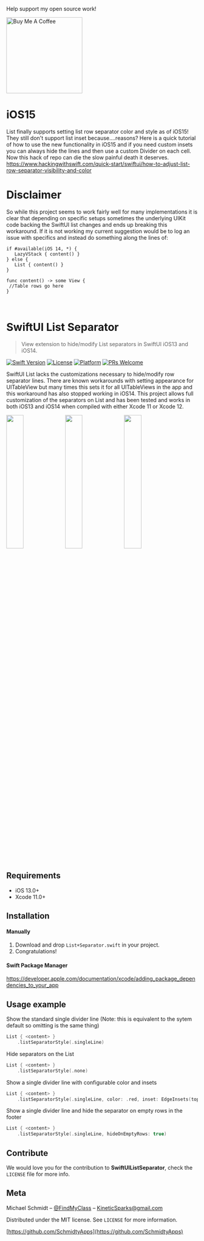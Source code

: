 Help support my open source work!

<p float="left">
<a href="https://www.buymeacoffee.com/SchmidtyApps" target="_blank"><img src="https://cdn.buymeacoffee.com/buttons/v2/arial-black.png" alt="Buy Me A Coffee" width="200px" ></a>
  </p>

# iOS15
List finally supports setting list row separator color and style as of iOS15! They still don't support list inset because....reasons? Here is a quick tutorial of how to use the new functionality in iOS15 and if you need custom insets you can always hide the lines and then use a custom Divider on each cell. Now this hack of repo can die the slow painful death it deserves.
https://www.hackingwithswift.com/quick-start/swiftui/how-to-adjust-list-row-separator-visibility-and-color

# Disclaimer
So while this project seems to work fairly well for many implementations it is clear that depending on specific setups sometimes the underlying UIKit code backing the SwiftUI list changes and ends up breaking this workaround. If it is not working my current suggestion would be to log an issue with specifics and instead do something along the lines of:

```
if #available(iOS 14, *) {
   LazyVStack { content() }
} else {
   List { content() }
}

func content() -> some View {
 //Table rows go here
}
```
<br />

# SwiftUI List Separator
> View extension to hide/modify List separators in SwiftUI iOS13 and iOS14.

[![Swift Version][swift-image]][swift-url]
[![License][license-image]][license-url]
[![Platform](https://img.shields.io/cocoapods/p/LFAlertController.svg?style=flat)](http://cocoapods.org/pods/LFAlertController)
[![PRs Welcome](https://img.shields.io/badge/PRs-welcome-brightgreen.svg?style=flat-square)](http://makeapullrequest.com)

SwiftUI List lacks the customizations necessary to hide/modify row separator lines. There are known workarounds with setting appearance for UITableView but many times this sets it for all UITableViews in the app and this workaround has also stopped working in iOS14. This project allows full customization of the separators on List and has been tested and works in both iOS13 and iOS14 when compiled with either Xcode 11 or Xcode 12.

<p float="left">
  <img src="/Screenshots/None.png" width="30%" />
  <img src="/Screenshots/SingleLine.png" width="30%" /> 
  <img src="/Screenshots/RedInset.png" width="30%" />
</p>

## Requirements

- iOS 13.0+
- Xcode 11.0+

## Installation

#### Manually
1. Download and drop ```List+Separator.swift``` in your project.  
2. Congratulations!  

#### Swift Package Manager
https://developer.apple.com/documentation/xcode/adding_package_dependencies_to_your_app

## Usage example

Show the standard single divider line (Note: this is equivalent to the sytem default so omitting is the same thing)
```swift
List { <content> }
    .listSeparatorStyle(.singleLine)
```

Hide separators on the List
```swift
List { <content> }
    .listSeparatorStyle(.none)
```

Show a single divider line with configurable color and insets
```swift
List { <content> }
    .listSeparatorStyle(.singleLine, color: .red, inset: EdgeInsets(top: 0, leading: 50, bottom: 0, trailing: 20)
```

Show a single divider line and hide the separator on empty rows in the footer
```swift
List { <content> }
    .listSeparatorStyle(.singleLine, hideOnEmptyRows: true)
```

## Contribute

We would love you for the contribution to **SwiftUIListSeparator**, check the ``LICENSE`` file for more info.

## Meta

Michael Schmidt – [@FindMyClass](https://twitter.com/findmyclass) – KineticSparks@gmail.com

Distributed under the MIT license. See ``LICENSE`` for more information.

[https://github.com/SchmidtyApps](https://github.com/SchmidtyApps)

[swift-image]:https://img.shields.io/badge/swift-5.0-orange.svg
[swift-url]: https://swift.org/
[license-image]: https://img.shields.io/badge/License-MIT-blue.svg
[license-url]: LICENSE
[codebeat-image]: https://codebeat.co/badges/c19b47ea-2f9d-45df-8458-b2d952fe9dad
[codebeat-url]: https://codebeat.co/projects/github-com-vsouza-awesomeios-com
